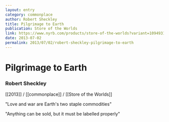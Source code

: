 ```yaml
---
layout: entry
category: commonplace
author: Robert Sheckley
title: Pilgrimage to Earth
publication: Store of the Worlds
link: https://www.nyrb.com/products/store-of-the-worlds?variant=1094931409
date: 2013-07-02
permalink: 2013/07/02/robert-sheckley-pilgrimage-to-earth
---
```


# Pilgrimage to Earth

### Robert Sheckley

[[2013]] / [[commonplace]] / [[Store of the Worlds]]

"Love and war are Earth's two staple commodities"

"Anything can be sold, but it must be labelled properly"